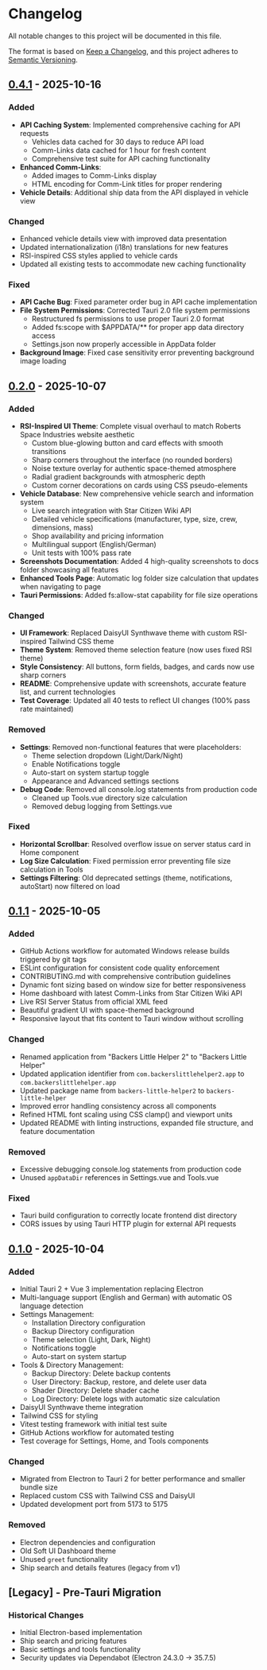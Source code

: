 # Changelog

All notable changes to this project will be documented in this file.

The format is based on [Keep a Changelog](https://keepachangelog.com/en/1.0.0/),
and this project adheres to [Semantic Versioning](https://semver.org/spec/v2.0.0.html).

## [0.4.1] - 2025-10-16

### Added
- **API Caching System**: Implemented comprehensive caching for API requests
  - Vehicles data cached for 30 days to reduce API load
  - Comm-Links data cached for 1 hour for fresh content
  - Comprehensive test suite for API caching functionality
- **Enhanced Comm-Links**:
  - Added images to Comm-Links display
  - HTML encoding for Comm-Link titles for proper rendering
- **Vehicle Details**: Additional ship data from the API displayed in vehicle view

### Changed
- Enhanced vehicle details view with improved data presentation
- Updated internationalization (i18n) translations for new features
- RSI-inspired CSS styles applied to vehicle cards
- Updated all existing tests to accommodate new caching functionality

### Fixed
- **API Cache Bug**: Fixed parameter order bug in API cache implementation
- **File System Permissions**: Corrected Tauri 2.0 file system permissions
  - Restructured fs permissions to use proper Tauri 2.0 format
  - Added fs:scope with $APPDATA/** for proper app data directory access
  - Settings.json now properly accessible in AppData folder
- **Background Image**: Fixed case sensitivity error preventing background image loading

## [0.2.0] - 2025-10-07

### Added
- **RSI-Inspired UI Theme**: Complete visual overhaul to match Roberts Space Industries website aesthetic
  - Custom blue-glowing button and card effects with smooth transitions
  - Sharp corners throughout the interface (no rounded borders)
  - Noise texture overlay for authentic space-themed atmosphere
  - Radial gradient backgrounds with atmospheric depth
  - Custom corner decorations on cards using CSS pseudo-elements
- **Vehicle Database**: New comprehensive vehicle search and information system
  - Live search integration with Star Citizen Wiki API
  - Detailed vehicle specifications (manufacturer, type, size, crew, dimensions, mass)
  - Shop availability and pricing information
  - Multilingual support (English/German)
  - Unit tests with 100% pass rate
- **Screenshots Documentation**: Added 4 high-quality screenshots to docs folder showcasing all features
- **Enhanced Tools Page**: Automatic log folder size calculation that updates when navigating to page
- **Tauri Permissions**: Added fs:allow-stat capability for file size operations

### Changed
- **UI Framework**: Replaced DaisyUI Synthwave theme with custom RSI-inspired Tailwind CSS theme
- **Theme System**: Removed theme selection feature (now uses fixed RSI theme)
- **Style Consistency**: All buttons, form fields, badges, and cards now use sharp corners
- **README**: Comprehensive update with screenshots, accurate feature list, and current technologies
- **Test Coverage**: Updated all 40 tests to reflect UI changes (100% pass rate maintained)

### Removed
- **Settings**: Removed non-functional features that were placeholders:
  - Theme selection dropdown (Light/Dark/Night)
  - Enable Notifications toggle
  - Auto-start on system startup toggle
  - Appearance and Advanced settings sections
- **Debug Code**: Removed all console.log statements from production code
  - Cleaned up Tools.vue directory size calculation
  - Removed debug logging from Settings.vue

### Fixed
- **Horizontal Scrollbar**: Resolved overflow issue on server status card in Home component
- **Log Size Calculation**: Fixed permission error preventing file size calculation in Tools
- **Settings Filtering**: Old deprecated settings (theme, notifications, autoStart) now filtered on load

## [0.1.1] - 2025-10-05

### Added
- GitHub Actions workflow for automated Windows release builds triggered by git tags
- ESLint configuration for consistent code quality enforcement
- CONTRIBUTING.md with comprehensive contribution guidelines
- Dynamic font sizing based on window size for better responsiveness
- Home dashboard with latest Comm-Links from Star Citizen Wiki API
- Live RSI Server Status from official XML feed
- Beautiful gradient UI with space-themed background
- Responsive layout that fits content to Tauri window without scrolling

### Changed
- Renamed application from "Backers Little Helper 2" to "Backers Little Helper"
- Updated application identifier from `com.backerslittlehelper2.app` to `com.backerslittlehelper.app`
- Updated package name from `backers-little-helper2` to `backers-little-helper`
- Improved error handling consistency across all components
- Refined HTML font scaling using CSS clamp() and viewport units
- Updated README with linting instructions, expanded file structure, and feature documentation

### Removed
- Excessive debugging console.log statements from production code
- Unused `appDataDir` references in Settings.vue and Tools.vue

### Fixed
- Tauri build configuration to correctly locate frontend dist directory
- CORS issues by using Tauri HTTP plugin for external API requests

## [0.1.0] - 2025-10-04

### Added
- Initial Tauri 2 + Vue 3 implementation replacing Electron
- Multi-language support (English and German) with automatic OS language detection
- Settings Management:
  - Installation Directory configuration
  - Backup Directory configuration
  - Theme selection (Light, Dark, Night)
  - Notifications toggle
  - Auto-start on system startup
- Tools & Directory Management:
  - Backup Directory: Delete backup contents
  - User Directory: Backup, restore, and delete user data
  - Shader Directory: Delete shader cache
  - Log Directory: Delete logs with automatic size calculation
- DaisyUI Synthwave theme integration
- Tailwind CSS for styling
- Vitest testing framework with initial test suite
- GitHub Actions workflow for automated testing
- Test coverage for Settings, Home, and Tools components

### Changed
- Migrated from Electron to Tauri 2 for better performance and smaller bundle size
- Replaced custom CSS with Tailwind CSS and DaisyUI
- Updated development port from 5173 to 5175

### Removed
- Electron dependencies and configuration
- Old Soft UI Dashboard theme
- Unused `greet` functionality
- Ship search and details features (legacy from v1)

## [Legacy] - Pre-Tauri Migration

### Historical Changes
- Initial Electron-based implementation
- Ship search and pricing features
- Basic settings and tools functionality
- Security updates via Dependabot (Electron 24.3.0 → 35.7.5)

[0.4.1]: https://github.com/pfitzer/BackersLittlleHelper/releases/tag/v0.4.1
[0.2.0]: https://github.com/pfitzer/BackersLittlleHelper/releases/tag/v0.2.0
[0.1.1]: https://github.com/pfitzer/BackersLittlleHelper/releases/tag/v0.1.1
[0.1.0]: https://github.com/pfitzer/BackersLittlleHelper/releases/tag/v0.1.0